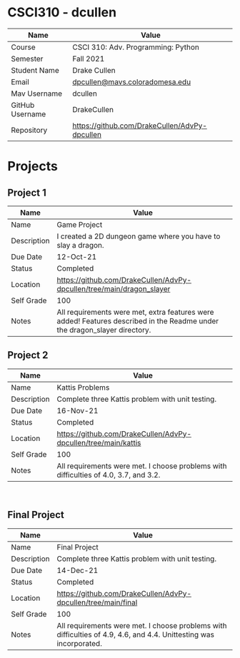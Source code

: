 # CSCI310 - dcullen

| Name             | Value                                                                 | 
| -------------    | -------------                                                         |
| Course           | CSCI 310: Adv. Programming: Python                                | 
| Semester         | Fall 2021                                                           |
| Student Name     | Drake Cullen                                                          |
| Email            | dpcullen@mavs.coloradomesa.edu                                        |
| Mav Username     | dcullen                                                               |
| GitHub Username  | DrakeCullen                                                           |
| Repository       | https://github.com/DrakeCullen/AdvPy-dpcullen                         |


# Projects

## Project 1

| Name                | Value                                                                 |
| -------------       | -------------                                                         |
| Name                | Game Project                                            | 
| Description         | I created a 2D dungeon game where you have to slay a dragon.                                                           |
| Due Date            | 12-Oct-21                                                          |
| Status              | Completed                                        |
| Location            | https://github.com/DrakeCullen/AdvPy-dpcullen/tree/main/dragon_slayer                                                               |
| Self Grade              | 100                                        |
| Notes                 | All requirements were met, extra features were added! Features described in the Readme under the dragon_slayer directory.

## Project 2

| Name                | Value                                                                 |
| -------------       | -------------                                                         |
| Name                | Kattis Problems                                           | 
| Description         | Complete three Kattis problem with unit testing.                                                           |
| Due Date            | 16-Nov-21                                                          |
| Status              | Completed                                        |
| Location            | https://github.com/DrakeCullen/AdvPy-dpcullen/tree/main/kattis                                                              |
| Self Grade              | 100                                        |
| Notes                 | All requirements were met. I choose problems with difficulties of 4.0, 3.7, and 3.2.


<br/>

## Final Project

| Name                | Value                                                                 |
| -------------       | -------------                                                         |
| Name                | Final Project                                           | 
| Description         | Complete three Kattis problem with unit testing.                                                           |
| Due Date            | 14-Dec-21                                                          |
| Status              | Completed                                        |
| Location            | https://github.com/DrakeCullen/AdvPy-dpcullen/tree/main/final                                                              |
| Self Grade              | 100                                        |
| Notes                 | All requirements were met. I choose problems with difficulties of 4.9, 4.6, and 4.4. Unittesting was incorporated.